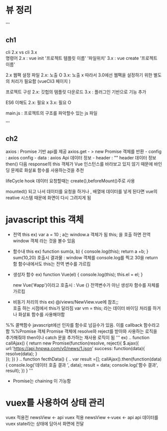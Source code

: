 # 뷰 정리 
'''
## ch1 
cli 2.x vs cli 3.x  
명령어 
2.x : vue init  '프로젝트 템플릿 이름' '파일위치'
3.x : vue create '프로젝트 이름' 


2.x  웹팩 설정 파일 
 2.x: 노출 O 
 3.x: 노출 x 
  따라서 3.0에선  웹팩을 설정하기 위한 별도의 처리가 필요함 (vueCli3 페이지 )

프로젝트 구성 
  2.x: 깃헙의 템플릿 다운로드 
  3.x : 플러그인 기반으로 기능 추가 
    
ES6 이해도 
 2.x: 필요 x
 3.x: 필요 O 



 main.js : 프로젝트의 구조를 파악할수 있는 js 파일 

'''
## ch2 
 axios :  Promise 기반 api를 제공 
    axios.get - > new Promise 객체를 반환 
      - config : axios config
      - data : axios Api 데이터 정보 
      - header : "" header 데이터 정보 
    then() 다음 response의 this 객체가 Vue 인스턴스를 바라보고 있지 않기 때문에 바인딩 문제로 화살표 함수를 사용하는것을 추천 
  
  lifeCycle hook 
  데이터 요청할때는
  create(),beforeMount()주로 사용

  mounted() 되고 나서 데이터를 요청을 하거나 , 배열에 데이터를 넣게 된다면 
  vue의 reative 시스템 때문에 화면이 다시 그려지게 됨  
  

  # javascript this 객체 
  - 전역 this 
  ex)  var a = 10 ;
        a는 window.a  객체가 됨 
        this; 을 호출 하면 전역 window 객체 라는 것을 볼수 있음 

  - 함수내 this 
   ex) function sum(a, b) { 
     console.log(this); 
     return a +b; 
   }
   sum(10,20) 호출시 결과물
    :   window 객체를  console.log를 찍고 30을 return 함 
    함수내에서도 this는 전역 변수를 가르킴 
 - 생성자 함수 
  ex) function Vue(el) { 
      console.log(this);
      this.el = el;
      }

      new Vue('#app')이라고 호출시 
       :  Vue {} 전역변수가 아닌 생성자 함수를 자체를 가르킴 

  - 비동기 처리의 this 
    ex)  @/views/NewView.vue에 참조;;  
     호출 하는 시점에서 this가 달라짐 
     var vm = this; 라는 데이터 바이딩 처리를 하거나
     화살표 함수를 사용해야함

%% 콜백함수 
  javascript에선 인자를 함수로 넘길수가 있음. 이를 callback 함수라고 함 
%%Promise 객체 
 Promise 객체에 resolve와 reject를 받아와 사용하는 로직을 추가해줘야  then이나 catch 문을 추가하는 재사용 로직이 됨 
 ''' 
ex)  ..
function callAjax() {
return new Promise(function(resolve, reject){
  $.ajax({
    url:'https://api.hnpwa.com/v0/news/1.json'
    success: function(data){
        resolve(data);
    }  
  });
})
}
.. 
function fecthData() {
 .. 
 var result =[];
 callAjax().then(function(data){
   console.log('데이터 호출 결과 ', data); 
   result = data;
   console.log('함수 결과', result); 
 })
}
'''
- Promise는 chaining 이 가능함 

# vuex를 사용하여 상태 관리 
vuex 적용전 
newsView <- api 
vuex 적용 
newsView <-vuex <- api
api 데이터를 vuex state라는 상태에 담아서 화면에 전달 
